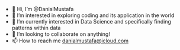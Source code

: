 - 👋 Hi, I’m @DanialMustafa
- 👀 I’m interested in exploring coding and its application in the world
- 🌱 I’m currently interested in Data Science and specifically finding patterns within data
- 💞️ I’m looking to collaborate on anything!
- 📫 How to reach me danialmustafa@icloud.com

<!---
DanialMustafa/DanialMustafa is a ✨ special ✨ repository because its `README.md` (this file) appears on your GitHub profile.
You can click the Preview link to take a look at your changes.
--->
